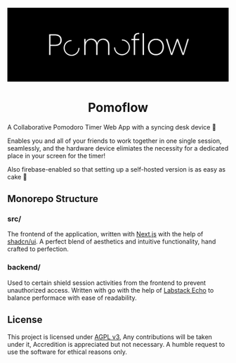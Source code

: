 ![banner](./assets/banner.png)

<div align="center">
<h1>Pomoflow </h1>
</div>

A Collaborative Pomodoro Timer Web App with a syncing desk device 🚀

Enables you and all of your friends to work together in one single session, seamlessly, and the hardware device elimiates the necessity for a dedicated place in your screen for the timer!

Also firebase-enabled so that setting up a self-hosted version is as easy as cake 🍰

## Monorepo Structure

### src/

The frontend of the application, written with [Next.js](https://nextjs.org) with the help of [shadcn/ui](https://github.com/shadcn/ui). A perfect blend of aesthetics and intuitive functionality, hand crafted to perfection.

### backend/

Used to certain shield session activities from the frontend to prevent unauthorized access. Written with go with the help of [Labstack Echo](https://echo.labstack.com/) to balance performace with ease of readability.

## License

This project is licensed under [AGPL v3](./LICENSE), Any contributions will be taken under it, Accredition is appreciated but not necessary. A humble request to use the software for ethical reasons only.
